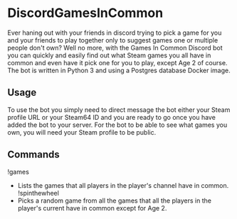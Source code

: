# DiscordGamesInCommon
Ever haning out with your friends in discord trying to pick a game for you and your friends to play together only to suggest games one or multiple people don't own? Well no more, with the Games In Common Discord bot you can quickly and easily find out what Steam games you all have in common and even have it pick one for you to play, except Age 2 of course.
The bot is written in Python 3 and using a Postgres database Docker image.

## Usage
To use the bot you simply need to direct message the bot either your Steam profile URL or your Steam64 ID and you are ready to go once you have added the bot to your server.
For the bot to be able to see what games you own, you will need your Steam profile to be public.

## Commands
!games
- Lists the games that all players in the player's channel have in common.
!spinthewheel
- Picks a random game from all the games that all the players in the player's current have in common except for Age 2.
